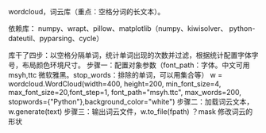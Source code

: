 wordcloud，词云库（重点：空格分词的长文本）。

依赖库：
numpy、wrapt、pillow、matplotlib（numpy、kiwisolver、 python-dateutil、pyparsing、cycle）

库干了四步：以空格分隔单词，统计单词出现的次数并过滤，根据统计配置字体字号，布局颜色环境尺寸。
步骤一：配置对象参数（font_path：字体。中文可用 msyh,ttc 微软雅黑。stop_words：排除的单词，可以用集合等）
w = wordcloud.WordCloud(width=400, height=200, min_font_size=4, max_font_size=20,font_step=1, font_path="msyh.ttc", max_words=200, stopwords={"Python"},background_color="white")
步骤二：加载词云文本，w.generate(text)
步骤三：输出词云文件，w.to_file(fpath)
？mask 修改词云的形状